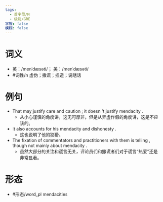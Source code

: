 ```yaml
---
tags:
  - 首字母/M
  - 级别/GRE
掌握: false
模糊: false
---
```

# 词义
- 英：/menˈdæsəti/； 美：/menˈdæsəti/
- #词性/n  虚伪；撒谎；捏造；说瞎话
# 例句
- That may justify care and caution ; it doesn 't justify mendacity .
	- 从小心谨慎的角度讲，这无可厚非，但是从弄虚作假的角度讲，这是不应该的。
- It also accounts for his mendacity and dishonesty .
	- 这也说明了他的狡猾。
- The fixation of commentators and practitioners with them is telling , though not mainly about mendacity .
	- 虽然大部分的关注和谎言无关，评论员们和撒谎者们对于谎言“热爱”还是非常显著。
# 形态
- #形态/word_pl mendacities
